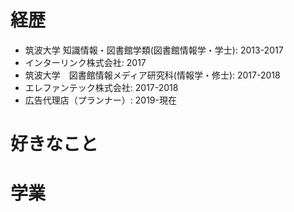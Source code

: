 # 経歴
- 筑波大学 知識情報・図書館学類(図書館情報学・学士): 2013-2017
- インターリンク株式会社: 2017
- 筑波大学　図書館情報メディア研究科(情報学・修士): 2017-2018
- エレファンテック株式会社: 2017-2018
- 広告代理店（プランナー）: 2019-現在

# 好きなこと

# 学業
